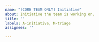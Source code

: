 ```yaml
---
name: "[CORE TEAM ONLY] Initiative"
about: Initiative the team is working on.
title: ''
labels: A-initiative, M-triage
assignees: ''

---
```



